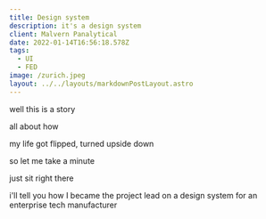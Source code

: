 ```yaml
---
title: Design system
description: it's a design system
client: Malvern Panalytical
date: 2022-01-14T16:56:18.578Z
tags:
  - UI
  - FED
image: /zurich.jpeg
layout: ../../layouts/markdownPostLayout.astro
---
```

well this is a story

all about how

my life got flipped, turned upside down

so let me take a minute

just sit right there

i'll tell you how I became the project lead on a design system for an enterprise tech manufacturer